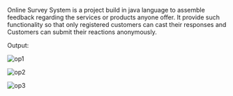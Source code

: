 Online Survey System is a project build in java language to assemble feedback regarding the services or products anyone offer. 
It provide such functionality so that only registered customers can cast their responses and Customers can submit their reactions anonymously. 


Output:

![op1](https://github.com/RoNimbalkar/Online-Survey-System/assets/133973523/9a7dc678-f79d-4f6c-a757-81298ff7894c)


![op2](https://github.com/RoNimbalkar/Online-Survey-System/assets/133973523/6f3788e4-5da0-4953-8b65-093e85616597)


![op3](https://github.com/RoNimbalkar/Online-Survey-System/assets/133973523/ee11b2d7-d4d4-4a00-97e3-7cde1397d749)
